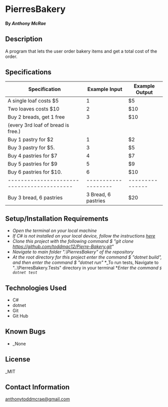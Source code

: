 # PierresBakery

####

#### By _Anthony McRae_

## Description

A program that lets the user order bakery items and get a total cost of the order.

## Specifications

| Specification                            | Example Input     |Example Output |
| ---------------------------------------- | ----------------- |---------------|
| A single loaf costs $5                   |    1              |      $5       |
| Two loaves costs $10                     |    2              |      $10      |
| Buy 2 breads, get 1 free                 |    3              |      $10      |
| (every 3rd loaf of bread is free.)                                           ||                                                                              |
| Buy 1 pastry for $2                      |    1              |      $2       |
| Buy 3 pastry for $5.                     |    3              |      $5       |
| Buy 4 pastries for $7                    |    4              |      $7       |
| Buy 5 pastries for $9                    |    5              |      $9       |
| Buy 6 pastries for $10.                  |    6              |      $10      |
|------------------------------------------|-------------------|---------------|
| Buy 3 bread, 6 pastries                  |3 Bread, 6 pastries|     $20       | 


## Setup/Installation Requirements

* _Open the terminal on your local machine_
* _If C# is not installed on your local device, follow the instructions [here](https://www.learnhowtoprogram.com/c-and-net-part-time-c-and-react-track/getting-started-with-c/installing-c-and-net)_
* _Clone this project with the following command $ "git clone https://github.com/toddmac12/Pierre-Bakery.git"_
* _Navigate to main folder ".\PierresBakery\" of the repository_
* _At the root directory for this project enter the command $ "dotnet build",  and then enter the command $ "dotnet run"_
*_To run tests, Navigate to "..\PierresBakery.Tests\" directory in your terminal 
*_Enter the command `$ dotnet test`_

## Technologies Used
* C#
* dotnet
* Git
* Git Hub

## Known Bugs

* _None


## License

_MIT


## Contact Information

anthonytoddmcrae@gmail.com
